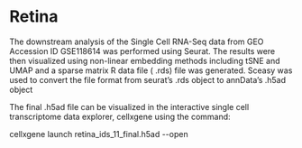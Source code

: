 # Retina

The downstream analysis of the Single Cell RNA-Seq data from GEO Accession ID GSE118614 was performed using Seurat. The results were then visualized using non-linear embedding methods including tSNE and UMAP and a sparse matrix R data file ( .rds) file was generated. 
Sceasy was used to convert the file format from seurat’s .rds object to annData’s .h5ad  object

The final .h5ad file can be visualized in the interactive single cell transcriptome data explorer, cellxgene using the command: 

cellxgene launch retina_ids_11_final.h5ad --open

